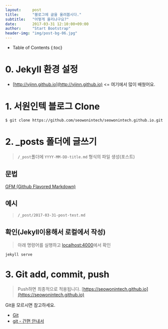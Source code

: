 ```yaml
---
layout:     post
title:      "블로그에 글을 올려봅시다."
subtitle:   "어떻게 올리냐구요?"
date:       2017-03-31 12:10:00+09:00
author:     "Start Bootstrap"
header-img: "img/post-bg-06.jpg"
---
```


* Table of Contents
{:toc}

# 0. Jekyll 환경 설정

* [http://vjinn.github.io](http://vjinn.github.io) <= 여기에서 많이 배웠어요.

# 1. 서원인텍 블로그 Clone

```shell
$ git clone https://github.com/seowonintech/seowonintech.github.io.git
```

# 2. _posts 폴더에 글쓰기

>`/_post`폴더에 `YYYY-MM-DD-title.md` 형식의 파일 생성(포스트)

## 문법

[GFM (Github Flavored Markdown)](https://help.github.com/categories/writing-on-github/)

## 예시

>`/_post/2017-03-31-post-test.md`

## 확인(Jekyll이용해서 로컬에서 작성)

>아래 명령어를 실행하고 [localhost:4000](http://localhost:4000/)에서 확인

```
jekyll serve
```

# 3. Git add, commit, push

>Push하면 최종적으로 적용됩니다. [https://seowonintech.github.io](https://seowonintech.github.io)

Git을 모르시면 참고하세요.
* [Git](https://git-scm.com/book/ko/v2)
* [git - 간편 안내서](https://rogerdudler.github.io/git-guide/index.ko.html)